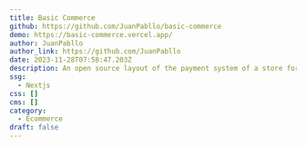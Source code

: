 ```yaml
---
title: Basic Commerce
github: https://github.com/JuanPabllo/basic-commerce
demo: https://basic-commerce.vercel.app/
author: JuanPabllo
author_link: https://github.com/JuanPabllo
date: 2023-11-28T07:58:47.203Z
description: An open source layout of the payment system of a store for free use.
ssg:
  - Nextjs
css: []
cms: []
category:
  - Ecommerce
draft: false
---
```

